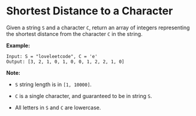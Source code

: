 # Shortest Distance to a Character

Given a string `S` and a character `C`, return an array of integers representing the shortest distance from the character `C` in the string.

**Example:**

```
Input: S = "loveleetcode", C = 'e'
Output: [3, 2, 1, 0, 1, 0, 0, 1, 2, 2, 1, 0]
```

**Note:**

- `S` string length is in `[1, 10000]`.

- `C` is a single character, and guaranteed to be in string `S`.

- All letters in `S` and `C` are lowercase.